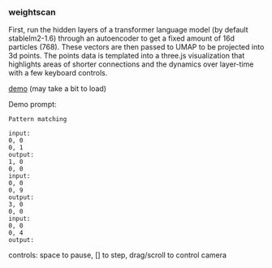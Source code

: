 ### weightscan

First, run the hidden layers of a transformer language model (by default stablelm2-1.6) through an autoencoder to get a fixed amount of 16d particles (768). These vectors are then passed to UMAP to be projected into 3d points. The points data is templated into a three.js visualization that highlights areas of shorter connections and the dynamics over layer-time with a few keyboard controls. 

[demo](https://ristew.github.io/weightscan/visualize.html) (may take a bit to load)

Demo prompt:

    Pattern matching

    input:
    0, 0
    0, 1
    output:
    1, 0
    0, 0
    input:
    0, 0
    0, 9
    output:
    3, 0
    0, 0
    input:
    0, 0
    0, 4
    output:

controls: space to pause, [] to step, drag/scroll to control camera
